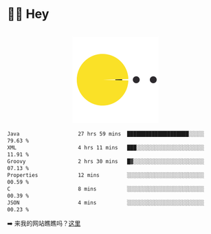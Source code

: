 
# 👋🏻 Hey
<div align="center">
	<br>
	<img src="https://raw.githubusercontent.com/Aniket965/Aniket965/master/pacman.svg?sanitize=true" width="200" height="200">
	<br>
</div>

<!--START_SECTION:waka-->

```text
Java                   27 hrs 59 mins  ████████████████████░░░░░   79.63 %
XML                    4 hrs 11 mins   ███░░░░░░░░░░░░░░░░░░░░░░   11.91 %
Groovy                 2 hrs 30 mins   █▓░░░░░░░░░░░░░░░░░░░░░░░   07.13 %
Properties             12 mins         ░░░░░░░░░░░░░░░░░░░░░░░░░   00.59 %
C                      8 mins          ░░░░░░░░░░░░░░░░░░░░░░░░░   00.39 %
JSON                   4 mins          ░░░░░░░░░░░░░░░░░░░░░░░░░   00.23 %
```

<!--END_SECTION:waka-->

 ➡️  来我的网站瞧瞧吗？[这里](https://www.shaolongfei.com)
